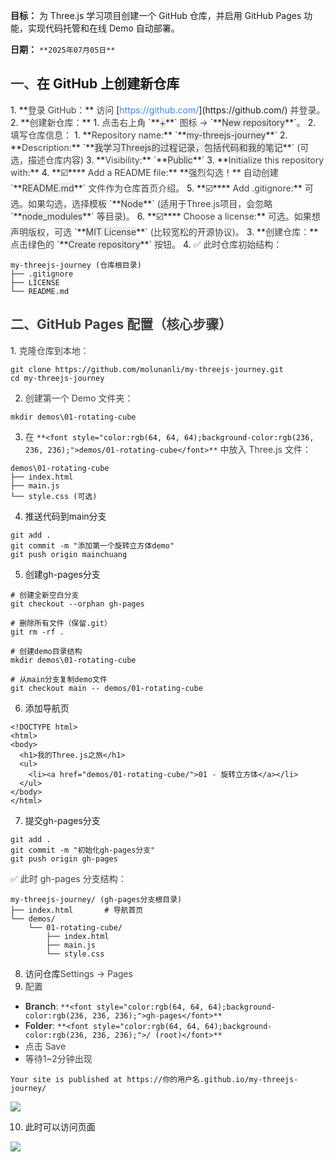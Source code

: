 **目标：** 为 Three.js 学习项目创建一个 GitHub 仓库，并启用 GitHub Pages 功能，实现代码托管和在线 Demo 自动部署。

**日期：** `**2025年07月05日**`

<h2 id="cc22183c"><font style="color:rgb(64, 64, 64);">一、</font>在 GitHub 上创建新仓库</h2>
1. **<font style="color:rgb(64, 64, 64);">登录 GitHub：</font>**<font style="color:rgb(64, 64, 64);"> </font><font style="color:rgb(64, 64, 64);">访问</font><font style="color:rgb(64, 64, 64);"> </font>[<font style="color:rgb(59, 130, 246);">https://github.com/</font>](https://github.com/)<font style="color:rgb(64, 64, 64);"> </font><font style="color:rgb(64, 64, 64);">并登录。</font>
2. **<font style="color:rgb(64, 64, 64);">创建新仓库：</font>**
    1. <font style="color:rgb(64, 64, 64);">点击右上角 </font>`**<font style="color:rgb(64, 64, 64);background-color:rgb(236, 236, 236);">+</font>**`<font style="color:rgb(64, 64, 64);"> 图标 -> </font>`**<font style="color:rgb(64, 64, 64);background-color:rgb(236, 236, 236);">New repository</font>**`<font style="color:rgb(64, 64, 64);">。</font>
    2. <font style="color:rgb(64, 64, 64);">填写仓库信息：</font>
        1. **<font style="color:rgb(64, 64, 64);">Repository name:</font>**<font style="color:rgb(64, 64, 64);"> </font>`**<font style="color:rgb(64, 64, 64);background-color:rgb(236, 236, 236);">my-threejs-journey</font>**`<font style="color:rgb(64, 64, 64);"> </font>
        2. **<font style="color:rgb(64, 64, 64);">Description:</font>**<font style="color:rgb(64, 64, 64);"> </font>`**<font style="color:rgb(64, 64, 64);background-color:rgb(236, 236, 236);">我学习Threejs的过程记录，包括代码和我的笔记</font>**`<font style="color:rgb(64, 64, 64);"> (可选，描述仓库内容)</font>
        3. **<font style="color:rgb(64, 64, 64);">Visibility:</font>**<font style="color:rgb(64, 64, 64);"> </font>`**<font style="color:rgb(64, 64, 64);background-color:rgb(236, 236, 236);">Public</font>**`
    3. **<font style="color:rgb(64, 64, 64);">Initialize this repository with:</font>**
    4. **<font style="color:rgb(64, 64, 64);">☑️</font>****<font style="color:rgb(64, 64, 64);"> Add a README file:</font>**<font style="color:rgb(64, 64, 64);"> </font>**<font style="color:rgb(64, 64, 64);">强烈勾选！</font>**<font style="color:rgb(64, 64, 64);"> </font><font style="color:rgb(64, 64, 64);">自动创建</font><font style="color:rgb(64, 64, 64);"> </font>`**<font style="color:rgb(64, 64, 64);background-color:rgb(236, 236, 236);">README.md</font>**`<font style="color:rgb(64, 64, 64);"> </font><font style="color:rgb(64, 64, 64);">文件作为仓库首页介绍。</font>
    5. **<font style="color:rgb(64, 64, 64);">☑️</font>****<font style="color:rgb(64, 64, 64);"> Add .gitignore:</font>**<font style="color:rgb(64, 64, 64);"> 可选。如果勾选，选择模板 </font>`**<font style="color:rgb(64, 64, 64);background-color:rgb(236, 236, 236);">Node</font>**`<font style="color:rgb(64, 64, 64);"> (适用于Three.js项目，会忽略 </font>`**<font style="color:rgb(64, 64, 64);background-color:rgb(236, 236, 236);">node_modules</font>**`<font style="color:rgb(64, 64, 64);"> 等目录)。</font>
    6. **<font style="color:rgb(64, 64, 64);">☑️</font>****<font style="color:rgb(64, 64, 64);"> Choose a license:</font>**<font style="color:rgb(64, 64, 64);"> 可选。如果想声明版权，可选 </font>`**<font style="color:rgb(64, 64, 64);background-color:rgb(236, 236, 236);">MIT License</font>**`<font style="color:rgb(64, 64, 64);"> (比较宽松的开源协议)。</font>
3. **<font style="color:rgb(64, 64, 64);">创建仓库：</font>**<font style="color:rgb(64, 64, 64);"> 点击绿色的 </font>`**<font style="color:rgb(64, 64, 64);background-color:rgb(236, 236, 236);">Create repository</font>**`<font style="color:rgb(64, 64, 64);"> 按钮。</font>
4. <font style="color:rgb(64, 64, 64);">✅</font><font style="color:rgb(64, 64, 64);"> 此时仓库初始结构：</font>

```plain
my-threejs-journey (仓库根目录)
├── .gitignore
├── LICENSE
└── README.md
```

<h2 id="d69f83ed"><font style="color:rgb(64, 64, 64);">二、GitHub Pages 配置（核心步骤）</font></h2>
1. <font style="color:rgb(64, 64, 64);">克隆仓库到本地：</font>

```plain
git clone https://github.com/molunanli/my-threejs-journey.git
cd my-threejs-journey
```

2. <font style="color:rgb(64, 64, 64);">创建第一个 Demo 文件夹：</font>

```plain
mkdir demos\01-rotating-cube
```

3. <font style="color:rgb(64, 64, 64);">在 </font>`**<font style="color:rgb(64, 64, 64);background-color:rgb(236, 236, 236);">demos/01-rotating-cube</font>**`<font style="color:rgb(64, 64, 64);"> 中放入 Three.js 文件：</font>

```plain
demos\01-rotating-cube
├── index.html
├── main.js
└── style.css (可选)
```

4. 推送代码到main分支

```plain
git add .
git commit -m "添加第一个旋转立方体demo"
git push origin mainchuang
```

5. 创建gh-pages分支

```plain
# 创建全新空白分支
git checkout --orphan gh-pages

# 删除所有文件（保留.git）
git rm -rf .

# 创建demo目录结构
mkdir demos\01-rotating-cube

# 从main分支复制demo文件
git checkout main -- demos/01-rotating-cube
```

6. 添加导航页

```plain
<!DOCTYPE html>
<html>
<body>
  <h1>我的Three.js之旅</h1>
  <ul>
    <li><a href="demos/01-rotating-cube/">01 - 旋转立方体</a></li>
  </ul>
</body>
</html>
```

7. 提交gh-pages分支

```plain
git add .
git commit -m "初始化gh-pages分支"
git push origin gh-pages
```

<font style="color:rgb(64, 64, 64);">✅</font><font style="color:rgb(64, 64, 64);"> 此时 gh-pages 分支结构：</font>

```plain
my-threejs-journey/ (gh-pages分支根目录)
├── index.html       # 导航首页
└── demos/
    └── 01-rotating-cube/
        ├── index.html
        ├── main.js
        └── style.css
```

8. 访问仓库<font style="color:rgb(64, 64, 64);">Settings → Pages</font>
9. <font style="color:rgb(64, 64, 64);">配置</font>
+ **<font style="color:rgb(64, 64, 64);">Branch</font>**<font style="color:rgb(64, 64, 64);">:</font><font style="color:rgb(64, 64, 64);"> </font>`**<font style="color:rgb(64, 64, 64);background-color:rgb(236, 236, 236);">gh-pages</font>**`
+ **<font style="color:rgb(64, 64, 64);">Folder</font>**<font style="color:rgb(64, 64, 64);">:</font><font style="color:rgb(64, 64, 64);"> </font>`**<font style="color:rgb(64, 64, 64);background-color:rgb(236, 236, 236);">/ (root)</font>**`
+ <font style="color:rgb(64, 64, 64);">点击 Save</font>
+ <font style="color:rgb(64, 64, 64);">等待1~2分钟出现</font>

```plain
Your site is published at https://你的用户名.github.io/my-threejs-journey/
```

![](https://cdn.nlark.com/yuque/0/2025/png/42866959/1751704834324-429ec758-0473-45a1-96cb-b3ae7fbb518b.png)

10. 此时可以访问页面

![](https://cdn.nlark.com/yuque/0/2025/png/42866959/1751704901952-d1be7304-2103-408e-acb3-3b3b105d6b71.png)

